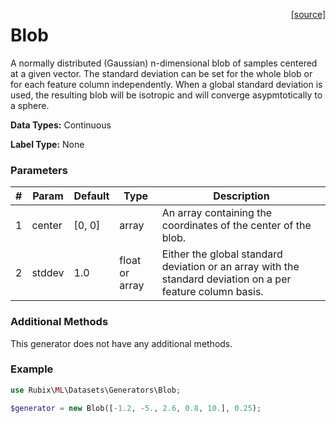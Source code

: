 <span style="float:right;"><a href="https://github.com/RubixML/RubixML/blob/master/src/Datasets/Generators/Blob.php">[source]</a></span>

# Blob
A normally distributed (Gaussian) n-dimensional blob of samples centered at a given vector. The standard deviation can be set for the whole blob or for each feature column independently. When a global standard deviation is used, the resulting blob will be isotropic and will converge asypmtotically to a sphere.

**Data Types:** Continuous

**Label Type:** None

### Parameters
| # | Param | Default | Type | Description |
|---|---|---|---|---|
| 1 | center | [0, 0] | array | An array containing the coordinates of the center of the blob. |
| 2 | stddev | 1.0 | float or array | Either the global standard deviation or an array with the standard deviation on a per feature column basis. |

### Additional Methods
This generator does not have any additional methods.

### Example
```php
use Rubix\ML\Datasets\Generators\Blob;

$generator = new Blob([-1.2, -5., 2.6, 0.8, 10.], 0.25);
```